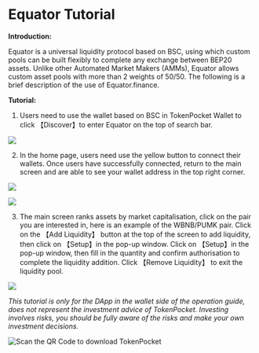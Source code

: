 # Equator Tutorial

**Introduction:** 

Equator is a universal liquidity protocol based on BSC, using which custom pools can be built flexibly to complete any exchange between BEP20 assets. Unlike other Automated Market Makers \(AMMs\), Equator allows custom asset pools with more than 2 weights of 50/50. The following is a brief description of the use of Equator.finance. 

**Tutorial:**

1. Users need to use the wallet based on BSC in TokenPocket Wallet to click 【Discover】to enter Equator on the top of search bar.

![](https://tp-statics.tokenpocket.pro/token/tokenpocket-1619425198936.png)



2. In the home page, users need use the yellow button to connect their wallets. Once users have successfully connected, return to the main screen and are able to see your wallet address in the top right corner.

![](https://tp-statics.tokenpocket.pro/token/tokenpocket-1619425276170.png)

![](https://tp-statics.tokenpocket.pro/token/tokenpocket-1619425287019.png)



3. The main screen ranks assets by market capitalisation, click on the pair you are interested in, here is an example of the WBNB/PUMK pair. Click on the 【Add Liquidity】 button at the top of the screen to add liquidity, then click on 【Setup】in the pop-up window. Click on 【Setup】in the pop-up window, then fill in the quantity and confirm authorisation to complete the liquidity addition. Click 【Remove Liquidity】 to exit the liquidity pool.

![](https://tp-statics.tokenpocket.pro/token/tokenpocket-1619425338472.png)



_This tutorial is only for the DApp in the wallet side of the operation guide, does not represent the investment advice of TokenPocket. Investing involves risks, you should be fully aware of the risks and make your own investment decisions._

![Scan the QR Code to download TokenPocket](https://tp-statics.tokenpocket.pro/dapp/tokenpocket-1615532554741.jpg)

